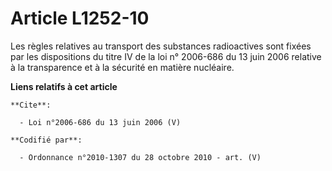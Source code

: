 # Article L1252-10

Les règles relatives au transport des substances radioactives sont fixées par les dispositions du titre IV de la loi n°
2006-686 du 13 juin 2006 relative à la transparence et à la sécurité en matière nucléaire.

**Liens relatifs à cet article**

	**Cite**:

	  - Loi n°2006-686 du 13 juin 2006 (V)

	**Codifié par**:

	  - Ordonnance n°2010-1307 du 28 octobre 2010 - art. (V)
